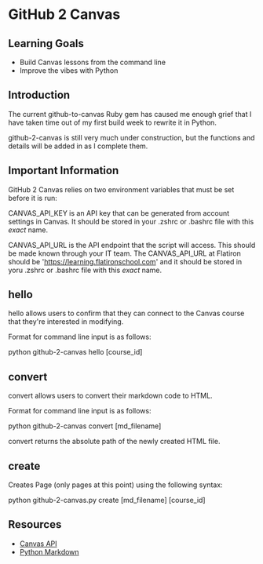# GitHub 2 Canvas

## Learning Goals

- Build Canvas lessons from the command line
- Improve the vibes with Python

## Introduction

The current github-to-canvas Ruby gem has caused me enough grief that I have
taken time out of my first build week to rewrite it in Python.

github-2-canvas is still very much under construction, but the functions and
details will be added in as I complete them.

## Important Information

GitHub 2 Canvas relies on two environment variables that must be set before
it is run:

CANVAS_API_KEY is an API key that can be generated from account settings in
Canvas. It should be stored in your .zshrc or .bashrc file with this _exact_
name.

CANVAS_API_URL is the API endpoint that the script will access. This should be
made known through your IT team. The CANVAS_API_URL at Flatiron should be
'https://learning.flatironschool.com' and it should be stored in yoru .zshrc or
.bashrc file with this _exact_ name.

## hello

hello allows users to confirm that they can connect to the Canvas course that
they're interested in modifying.

Format for command line input is as follows:

python github-2-canvas hello \[course_id\]

## convert

convert allows users to convert their markdown code to HTML.

Format for command line input is as follows:

python github-2-canvas convert \[md_filename\]

convert returns the absolute path of the newly created HTML file.

## create

Creates Page (only pages at this point) using the following syntax:

python github-2-canvas.py create \[md_filename\] \[course_id\]

## Resources

- [Canvas API](https://canvasapi.readthedocs.io/en/stable/getting-started.html)
- [Python Markdown](https://python-markdown.github.io/)
